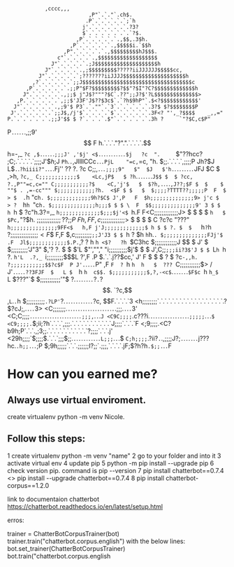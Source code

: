  				,cccc,,,
                              ,P"`.`."`.ch$.
                             .P`.`.`.`.`.`;`h
                            j'.`.`.`.`.`.`.?3?
                            $`.`.`.`.`.`.`.`?$.
                          ,P`.`.`.`.`.`.,$$,.3$h.
                        ,P`.`.`.`.`.`.,$$$$$i.`$$h
                      ,P".`.`.`.`.`.,$$$$$$$$$hJ$$$.
                    c"`.`.`.`.`.,$$$$$$$$$$$$$$$$$$$
                  J"`.`.`.`.`.;J$$$$$$$$$$$$$$$$$$$$h
                J"`.`.`.`.`.,;$$$$$$$$$?????iiJJJJJJ$$$$$cc,
              J"`.`.`.`.`.`;???????iiJJJJ$$$$$$$$$$$$$$$$$$$$h
            ,?`.`.`.`.`.`;;J$$$$$$$$$$$$$$$$$$$$$$$$$$$$$$$$$$$c
          ,P`.`.`.`.`.`.;;P"$F?$$$$$$$$$?$$"?$I"?C?$$$$$$$$$$$$$h
         J".`.`.`.`.`.,;;$ j"J$?"""?$C`.??";;J?$'?L$$$$$$$$$$$$$$>
       ,P.`.`.`.`.`.`,;;$'J3F'J$??$3c$`.`?h$9hP"`.$<?$$$$$$$$$$$$'
      J"`.`.`.`.`.`.,;9'$ P3`.`.""`.`3`.`.`.`.`.`.3?$ $?$$$$$$$$P
     J'.`.`.`.`.`.`;;J$,/j'$`.`.`.`.`$`.`.`.`.`.`.3F<? "',_?$$$$    _,,="
    P.`.`.`.`.`.`.;;J'$$ $ ?`.`.`.`.$"`.`.`.`.`.`.3h ?     `"?$C,c$P"
   P`.`.`.`.`.`.,;;9' $$ F  h.`.`.`."?".".`.`.`.`.$$  h=-,_     `?c
 ,$.`.`.`.`.`.`;;;J' ,'$j' <$.`.`.`.`.`.`.`.`.`.`.$j   ?c  ".     `$"??hcc?
;C;.`.`.`.`.`;;;;J'$$h;$J  `Ph`.`.`,JllllCCc`.`.`.PjL    "=c,`=c,   "h.
$;;.`.`.`.`,;;;;P   Jh?$J   L$`.`.`?hiiii?".`.`.`.Fj''       ??  ?.   ?c
C;;,`.`.`.;;;;9"   $"  $J   $'h.`.`.`.`.`.`.`.`.`JFJ  $C      $   ,>h, `?c,_
C;;;;;;;;;;;;$    <Lc,jP$   $ ?h`.`.`.`.`.`.`.`J$$ $  $ ?cc,  ?.,P""=c,c=""
C;;;;;;;;;;;?$    <C,'j'$   $  $?h,.`.`.`.`,J??;$F $  $    $ ""$ . ,=-cc"""
$;;;;;;;;;;;;?h.  <$F $ $   $  $;;;;?TTTT??;;;;;P  F  $  > $  .`h "c`h.
$;;;;;;;;;;;;;9h?$C$ J',P   F  $h;;;;;;;;;;;;;;9> j'c $  > ?  `h`h `"c`h.
$;;;;;;;;;;;;;;h;;;$ $ $ \  F  $$;;;;;;;;;;;;;;9' 3 $ $  h `h  $ ?c"h.3?=,_
`h;;;;;;;;;;;;;$;;;$j'<$ `h.F  F<C;;;;;;;;;;;;;J> $ $ $  $ `h   $ $Pc,`"?$h.
 $;;;;;;;;;;;;;??;;P$ $F  h,F  F,c;;;;;;;;;;;;;$> $ $ $  $  C    ?c?c  "???"
 `h;;;;;;;;;;;;;;;9FF<$   h,F j'J;;;;;;;;;;;;;$ h $ $ ?. $  $   `h`?`h
  ?;;;;;;;;;;;;;;;$<F$$   F,F $,c;;;;;;;;;`;;J'J3 $ $ `h ?  $h   `h`h.`.
   $;;;;;;;;;;;;;;FJj'$  .F  Jl$;;;;;;;;;;;;$.P.`,? ?  h `h <$?   ?h `$C3hc
    $;;;;;;;;;;;;J $$ $  J'  $ $;;;;;;;;;'J"3" $,'? ?. $  $  $'L   $"',"","
     "i;;;;;;;;;;$j'$ $  $  J',C;;`;;;ii?3$'J $ $ `L`h `h ?. `h'L  .?,_
      `i;;;;;;;;;$$$L ?',F .P $.`.`.j??$cc,' J' F  $ $  $  ?   $ ?c`-,,h.
       ?;;;;;;;;;;;$$?c$F  P J'.`.`.`.`.`P" ,F `F  ? `h `h  h   $  ???
       `C;;;;;;;;;;;$>    / J'`.`.`.`.`.??3FJF  $   L $  `h `h  c$$.
        $;;;;;;;;;;;$,?,-<c$`.`.`.`.`.`.`.`$F$c `h  `h_$  `L  $???"`$
        $;;;;;;;;;;;'"$ $?$.`.`.`.`.`.`.`.`?`.`?$$.    `?c,$$,`L`.`.`h
        $;;;;;;;;;;`.?LP'`?.`.`.`.`.`.`.`.`.`.`.`.`?c,    $$F.`.`.`.`3
        <h;;;;;;;;`.`.`.`.`.`.`.`.`.`.`.`.`.`.`.`.`.`.?$?cJ;,.`.`.`.`3>
        <C;;;;;;;.`.`.`.`.`.`.`.`.`.`.`.`.`.`.`.`.`.`.`.`.;;;.`.`.`.`3'
        <C;C;;;;`.`.`.`.`.`.`.`.`.`.`.`.`.`.`.`.`.`.`.`.`.;;;,`.`.`.`J
        <C9C;;;;`.c???i.`.`.`.`.`.`.`.`.`.`.`.`.`.`.`.`.`;;;;;`.`.`.`$
        <C9;;;;.`$;ii;?h`.`.`.`,;;;.`.`.`.`.`.`.`.`.`.`.`J;;;;`.`.`.`F
        <;9;;;;.<C?b9h;P`.`.`.,;3;;.`.`.`.`.`.`.`.`.`.`.`?;;;;`.`.`.j'
        <29h;;;;`$;;;;$.`.`.`;;;$;;.`.`.`.`.`.`.`.`.`.`.`.L;;;`.`.`.$
        `C;h;;;;`.?ii?`.`.,;;;;J?;`.`.`.`.`.`.`.`j???hc.`.h;;.`.`.`;P
         $;9h;;;;;`.`.`.;;;;;;I?;;`.;;;,`.`.`.`.jF;$?h?h`.$;;.`.`.`F

# How can you earned me?
## Always use virtual enviroment.
  create virtualenv python -m venv Nicole.


## Follow this steps:
1 create virtualenv
	python -m venv "name"
2 go to your folder and into it
3 activate virtual env
4 update pip 
5 python -m pip install --upgrade pip
6 check version pip. command is pip --version
7 pip install chatterbot==0.7.4 <> pip install --upgrade chatterbot==0.7.4
8 pip install chatterbot-corpus==1.2.0


link to documentaion chatterbot 
https://chatterbot.readthedocs.io/en/latest/setup.html


erros:

trainer = ChatterBotCorpusTrainer(bot)
trainer.train("chatterbot.corpus.english")
with the below lines:
bot.set_trainer(ChatterBotCorpusTrainer)
bot.train("chatterbot.corpus.english
 

